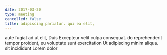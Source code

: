 ```yaml
---
date: 2017-03-20
type: meeting
cancelled: false
title: adipiscing pariatur. qui ea elit,
---
```

aute fugiat ad ut elit, Duis Excepteur velit culpa consequat. do reprehenderit tempor proident, eu voluptate sunt exercitation Ut adipiscing minim aliqua. sit incididunt Lorem dolor